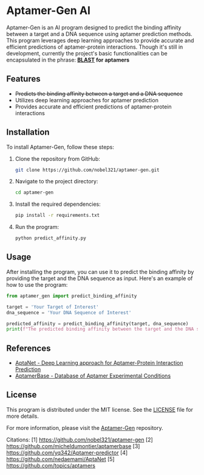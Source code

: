 # Aptamer-Gen AI

Aptamer-Gen is an AI program designed to predict the binding affinity between a target and a DNA sequence using aptamer prediction methods. This program leverages deep learning approaches to provide accurate and efficient predictions of aptamer-protein interactions. Though it's still in development, currently the project's basic functionalities can be encapsulated in the phrase: **[BLAST]([url](https://blast.ncbi.nlm.nih.gov/Blast.cgi)) for aptamers**

## Features

- ~~Predicts the binding affinity between a target and a DNA sequence~~
- Utilizes deep learning approaches for aptamer prediction
- Provides accurate and efficient predictions of aptamer-protein interactions

## Installation

To install Aptamer-Gen, follow these steps:

1. Clone the repository from GitHub:

   ```bash
   git clone https://github.com/nobel321/aptamer-gen.git
   ```

2. Navigate to the project directory:

   ```bash
   cd aptamer-gen
   ```

3. Install the required dependencies:

   ```bash
   pip install -r requirements.txt
   ```

4. Run the program:

   ```bash
   python predict_affinity.py
   ```

## Usage

After installing the program, you can use it to predict the binding affinity by providing the target and the DNA sequence as input. Here's an example of how to use the program:

```python
from aptamer_gen import predict_binding_affinity

target = 'Your Target of Interest'
dna_sequence = 'Your DNA Sequence of Interest'

predicted_affinity = predict_binding_affinity(target, dna_sequence)
print(f"The predicted binding affinity between the target and the DNA sequence is: {predicted_affinity}")
```

## References

- [AptaNet - Deep Learning approach for Aptamer-Protein Interaction Prediction](https://github.com/nedaemami/AptaNet)
- [AptamerBase - Database of Aptamer Experimental Conditions](https://github.com/micheldumontier/aptamerbase)

## License

This program is distributed under the MIT license. See the [LICENSE](https://github.com/nobel321/aptamer-gen/blob/main/LICENSE) file for more details.

For more information, please visit the [Aptamer-Gen](https://github.com/nobel321/aptamer-gen) repository.

Citations:
[1] https://github.com/nobel321/aptamer-gen
[2] https://github.com/micheldumontier/aptamerbase
[3] https://github.com/yq342/Aptamer-predictor
[4] https://github.com/nedaemami/AptaNet
[5] https://github.com/topics/aptamers
